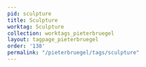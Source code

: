 ```yaml
---
pid: sculpture
title: Sculpture
worktag: Sculpture
collection: worktags_pieterbruegel
layout: tagpage_pieterbruegel
order: '138'
permalink: "/pieterbruegel/tags/sculpture"
---
```

